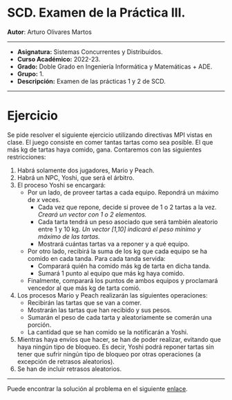 # SCD. Examen de la Práctica III.

**Autor**: Arturo Olivares Martos
***

- **Asignatura:** Sistemas Concurrentes y Distribuidos.
- **Curso Académico:** 2022-23.
- **Grado:** Doble Grado en Ingeniería Informática y Matemáticas + ADE.
- **Grupo:** 1.
- **Descripción:** Examen de las prácticas 1 y 2 de SCD.
<!--- **Fecha:** 15 de noviembre de 2024.
- **Profesor:** Ana María Sánchez López.--->

***

# Ejercicio

Se pide resolver el siguiente ejercicio utilizando directivas MPI vistas en clase. El juego consiste en comer tantas tartas como sea posible. El que más kg de tartas haya comido, gana. Contaremos con las siguientes restricciones:
1. Habrá solamente dos jugadores, Mario y Peach.
2. Habrá un NPC, Yoshi, que será el árbitro.
3. El proceso Yoshi se encargará:
    - Por un lado, de proveer tartas a cada equipo. Repondrá un máximo de $x$ veces.
        - Cada vez que repone, decide si provee de 1 o 2 tartas a la vez. *Creará un vector con 1 o 2 elementos.*
        - Cada tarta tendrá un peso asociado que será también aleatorio entre 1 y 10 kg. *Un vector [1,10] indicará el peso mínimo y máximo de las tartas.*
        - Mostrará cuántas tartas va a reponer y a qué equipo.
    - Por otro lado, recibirá la suma de los kg que cada equipo se ha comido en cada tanda. Para cada tanda servida:
        - Comparará quién ha comido más kg de tarta en dicha tanda.
        - Sumará 1 punto al equipo que más kg haya comido.
    - Finalmente, comparará los puntos de ambos equipos y proclamará vencedor al que más kg de tarta comió.
4. Los procesos Mario y  Peach realizarán las siguientes operaciones:
    - Recibirán las tartas que se van a comer.
    - Mostrarán las tartas que han recibido y sus pesos.
    - Sumarán el peso de cada tarta y aleatoriamente se comerán una porción.
    - La cantidad que se han comido se la notificarán a Yoshi.
5. Mientras haya envíos que hacer, se han de poder realizar, evitando que haya ningún tipo de bloqueo. Es decir, Yoshi podrá reponer tartas sin tener que sufrir ningún tipo de bloqueo por otras operaciones (a excepción de retrasos aleatorios).
6. Se han de incluir retrasos aleatorios.


***

Puede encontrar la solución al problema en el siguiente [enlace](https://github.com/LosDelDGIIM/LosDelDGIIM.github.io/blob/main/subjects/SCD/Prácticas/Práctica3/Exámenes/Examen1.cpp).
